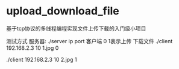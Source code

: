 # upload_download_file
基于tcp协议的多线程编程实现文件上传下载的入门级小项目


测试方式
服务器: ./server ip port
客户端  0 1表示上传 下载文件
./client 192.168.2.3 10  1.jpg 0       

./client 192.168.2.3 10  2.jpg 1
